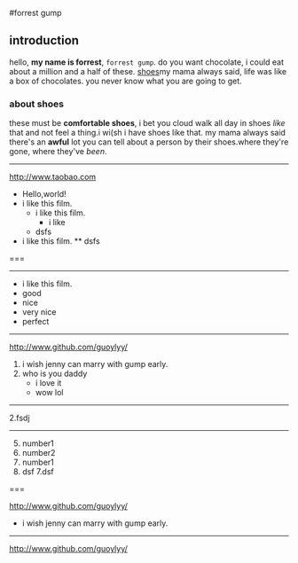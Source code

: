 #forrest gump

## introduction
hello, **my name is forrest**, `forrest gump`. do you want chocolate, i could eat about a million and a half of these. [shoes](http://www.taobao.com/)my mama always said, life was like a box of chocolates. you never know what you are going to get.


### about shoes
these must be  **comfortable shoes**, i bet you cloud walk all day in shoes _like_ that and not feel a thing.i wi(sh i have shoes like that. my mama always said there's an __awful__ lot you can tell about a person by their shoes.where they're gone, where they've *been*.

---

<http://www.taobao.com>

* Hello,world!
* i like this film.
    * i like this film.
        * i like
    * dsfs
* i like this film.
** dsfs

===

* * *

* i like this film.
* good
* nice
* very nice
* perfect

---
<http://www.github.com/guoylyy/>

1. i wish jenny can marry with gump early.
2. who is you daddy
    * i love it
    * wow lol



***
2.fsdj


***

5. number1
2. number2
3. number1
2. dsf
7.dsf

===

<http://www.github.com/guoylyy/>

+ i wish jenny can marry with gump early.

* * *


<http://www.github.com/guoylyy/>






